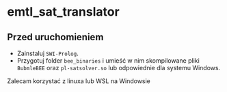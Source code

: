 # emtl_sat_translator


## Przed uruchomieniem
- Zainstaluj `SWI-Prolog`.
- Przygotuj folder `bee_binaries` i umieść w nim skompilowane pliki `BubmleBEE` oraz `pl-satsolver.so` lub odpowiednie dla systemu Windows.

Zalecam korzystać z linuxa lub WSL na Windowsie 